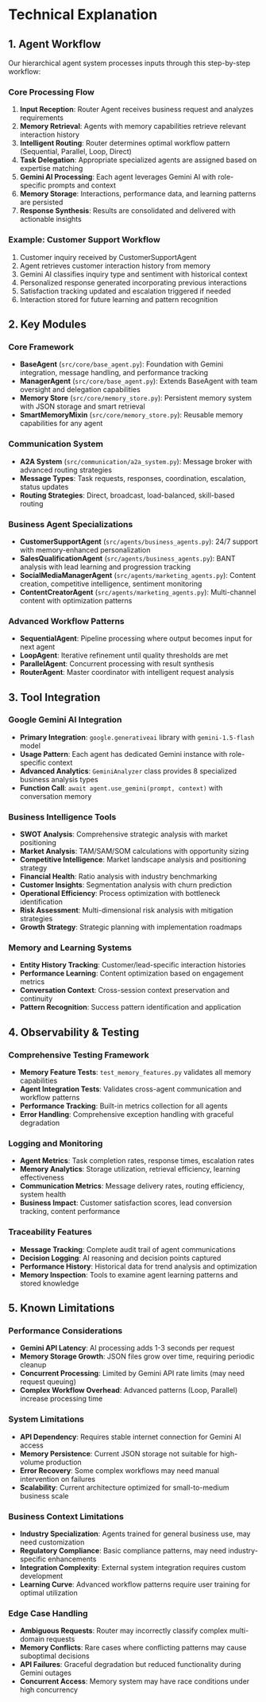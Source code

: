# Technical Explanation

## 1. Agent Workflow

Our hierarchical agent system processes inputs through this step-by-step workflow:

### Core Processing Flow
1. **Input Reception**: Router Agent receives business request and analyzes requirements
2. **Memory Retrieval**: Agents with memory capabilities retrieve relevant interaction history 
3. **Intelligent Routing**: Router determines optimal workflow pattern (Sequential, Parallel, Loop, Direct)
4. **Task Delegation**: Appropriate specialized agents are assigned based on expertise matching
5. **Gemini AI Processing**: Each agent leverages Gemini AI with role-specific prompts and context
6. **Memory Storage**: Interactions, performance data, and learning patterns are persisted
7. **Response Synthesis**: Results are consolidated and delivered with actionable insights

### Example: Customer Support Workflow
1. Customer inquiry received by CustomerSupportAgent
2. Agent retrieves customer interaction history from memory
3. Gemini AI classifies inquiry type and sentiment with historical context
4. Personalized response generated incorporating previous interactions
5. Satisfaction tracking updated and escalation triggered if needed
6. Interaction stored for future learning and pattern recognition

## 2. Key Modules

### Core Framework
- **BaseAgent** (`src/core/base_agent.py`): Foundation with Gemini integration, message handling, and performance tracking
- **ManagerAgent** (`src/core/base_agent.py`): Extends BaseAgent with team oversight and delegation capabilities  
- **Memory Store** (`src/core/memory_store.py`): Persistent memory system with JSON storage and smart retrieval
- **SmartMemoryMixin** (`src/core/memory_store.py`): Reusable memory capabilities for any agent

### Communication System
- **A2A System** (`src/communication/a2a_system.py`): Message broker with advanced routing strategies
- **Message Types**: Task requests, responses, coordination, escalation, status updates
- **Routing Strategies**: Direct, broadcast, load-balanced, skill-based routing

### Business Agent Specializations
- **CustomerSupportAgent** (`src/agents/business_agents.py`): 24/7 support with memory-enhanced personalization
- **SalesQualificationAgent** (`src/agents/business_agents.py`): BANT analysis with lead learning and progression tracking
- **SocialMediaManagerAgent** (`src/agents/marketing_agents.py`): Content creation, competitive intelligence, sentiment monitoring
- **ContentCreatorAgent** (`src/agents/marketing_agents.py`): Multi-channel content with optimization patterns

### Advanced Workflow Patterns
- **SequentialAgent**: Pipeline processing where output becomes input for next agent
- **LoopAgent**: Iterative refinement until quality thresholds are met
- **ParallelAgent**: Concurrent processing with result synthesis  
- **RouterAgent**: Master coordinator with intelligent request analysis

## 3. Tool Integration

### Google Gemini AI Integration
- **Primary Integration**: `google.generativeai` library with `gemini-1.5-flash` model
- **Usage Pattern**: Each agent has dedicated Gemini instance with role-specific context
- **Advanced Analytics**: `GeminiAnalyzer` class provides 8 specialized business analysis types
- **Function Call**: `await agent.use_gemini(prompt, context)` with conversation memory

### Business Intelligence Tools
- **SWOT Analysis**: Comprehensive strategic analysis with market positioning
- **Market Analysis**: TAM/SAM/SOM calculations with opportunity sizing
- **Competitive Intelligence**: Market landscape analysis and positioning strategy
- **Financial Health**: Ratio analysis with industry benchmarking
- **Customer Insights**: Segmentation analysis with churn prediction
- **Operational Efficiency**: Process optimization with bottleneck identification
- **Risk Assessment**: Multi-dimensional risk analysis with mitigation strategies
- **Growth Strategy**: Strategic planning with implementation roadmaps

### Memory and Learning Systems
- **Entity History Tracking**: Customer/lead-specific interaction histories
- **Performance Learning**: Content optimization based on engagement metrics
- **Conversation Context**: Cross-session context preservation and continuity
- **Pattern Recognition**: Success pattern identification and application

## 4. Observability & Testing

### Comprehensive Testing Framework
- **Memory Feature Tests**: `test_memory_features.py` validates all memory capabilities
- **Agent Integration Tests**: Validates cross-agent communication and workflow patterns
- **Performance Tracking**: Built-in metrics collection for all agents
- **Error Handling**: Comprehensive exception handling with graceful degradation

### Logging and Monitoring
- **Agent Metrics**: Task completion rates, response times, escalation rates
- **Memory Analytics**: Storage utilization, retrieval efficiency, learning effectiveness  
- **Communication Metrics**: Message delivery rates, routing efficiency, system health
- **Business Impact**: Customer satisfaction scores, lead conversion tracking, content performance

### Traceability Features
- **Message Tracking**: Complete audit trail of agent communications
- **Decision Logging**: AI reasoning and decision points captured
- **Performance History**: Historical data for trend analysis and optimization
- **Memory Inspection**: Tools to examine agent learning patterns and stored knowledge

## 5. Known Limitations

### Performance Considerations
- **Gemini API Latency**: AI processing adds 1-3 seconds per request
- **Memory Storage Growth**: JSON files grow over time, requiring periodic cleanup
- **Concurrent Processing**: Limited by Gemini API rate limits (may need request queuing)
- **Complex Workflow Overhead**: Advanced patterns (Loop, Parallel) increase processing time

### System Limitations
- **API Dependency**: Requires stable internet connection for Gemini AI access
- **Memory Persistence**: Current JSON storage not suitable for high-volume production
- **Error Recovery**: Some complex workflows may need manual intervention on failures
- **Scalability**: Current architecture optimized for small-to-medium business scale

### Business Context Limitations
- **Industry Specialization**: Agents trained for general business use, may need customization
- **Regulatory Compliance**: Basic compliance patterns, may need industry-specific enhancements  
- **Integration Complexity**: External system integration requires custom development
- **Learning Curve**: Advanced workflow patterns require user training for optimal utilization

### Edge Case Handling
- **Ambiguous Requests**: Router may incorrectly classify complex multi-domain requests
- **Memory Conflicts**: Rare cases where conflicting patterns may cause suboptimal decisions
- **API Failures**: Graceful degradation but reduced functionality during Gemini outages
- **Concurrent Access**: Memory system may have race conditions under high concurrency  

